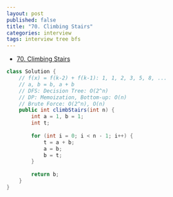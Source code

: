 ```yaml
---
layout: post
published: false
title: "70. Climbing Stairs"
categories: interview
tags: interview tree bfs
---
```


- [70. Climbing Stairs](https://leetcode.com/problems/climbing-stairs/)

```java
class Solution {
    // f(x) = f(k-2) + f(k-1): 1, 1, 2, 3, 5, 8, ...
    // a, b = b, a + b
    // DFS: Decision Tree: O(2^n)
    // DP: Memoization, Bottom-up: O(n)
    // Brute Force: O(2^n), O(n)
    public int climbStairs(int n) {
        int a = 1, b = 1;
        int t;
        
        for (int i = 0; i < n - 1; i++) {
            t = a + b;
            a = b;
            b = t;
        }
        
        return b;
    }
}
```